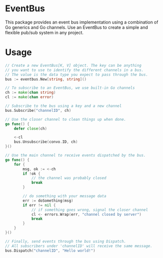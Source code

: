 # EventBus

This package provides an event bus implementation using a combination of Go generics and Go channels. Use an EventBus to create a simple and flexible pub/sub system in any project.

# Usage

```go
// Create a new EventBus[K, V] object. The key can be anything
// you want to use to identify the different channels in a bus.
// The value is the data type you expect to pass through the bus.
bus := eventbus.New[string, string]()

// To subscribe to an EventBus, we use built-in Go channels
ch := make(chan string)
cl := make(chan error)

// Subscribe to the bus using a key and a new channel
bus.Subscribe("channelID", ch)

// Use the closer channel to clean things up when done.
go func() {
    defer close(ch)

    <-cl
    bus.Unsubscribe(convo.ID, ch)
}()

// Use the main channel to receive events dispatched by the bus.
go func() {
    for {
        msg, ok := <-ch
        if !ok {
            // the channel was probably closed
            break
        }

        // do something with your message data
        err := doSomething(msg)
        if err != nil {
            // if something goes wrong, signal the closer channel
            cl <- errors.Wrap(err, "channel closed by server")
            break
        }
    }
}()

// Finally, send events through the bus using Dispatch.
// All subscribers under 'channelID' will receive the same message.
bus.Dispatch("channelID", "Hello world!")
```
